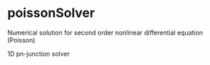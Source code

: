 # poissonSolver

Numerical solution for second order nonlinear differential equation (Poisson) 

1D pn-junction solver
